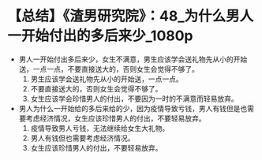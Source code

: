 # 【总结】《渣男研究院》：48_为什么男人一开始付出的多后来少_1080p

-   男人一开始付出多后来少，女生不满意，男生应该学会送礼物先从小的开始送，一点一点，不要直接送大的，否则女生会觉得不够了。
    1.  男生应该学会送礼物先从小的开始送，一点一点。
    2.  不要直接送大的，否则女生会觉得不够了。
    3.  女生应该学会珍惜男人的付出，不要因为一时的不满意而轻易放弃。
-   男人为什么一开始给的多后来给的少，因为疫情导致亏钱，男人有钱但是也需要考虑经济情况，女生应该珍惜男人的付出，不要轻易放弃。
    1.  疫情导致男人亏钱，无法继续给女生大礼物。
    2.  男人有钱但也需要考虑经济情况。
    3.  女生应该珍惜男人的付出，不要轻易放弃。
